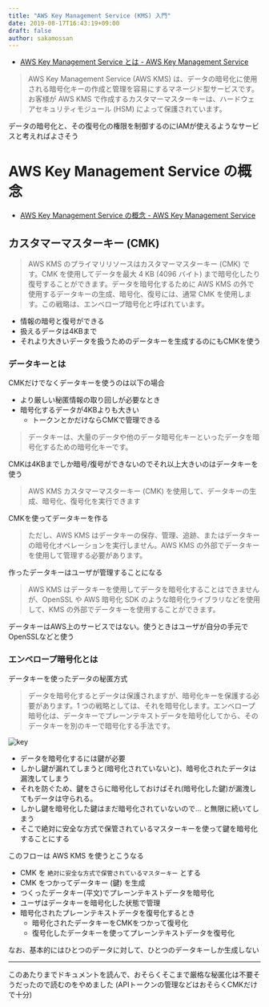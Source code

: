 ```yaml
---
title: "AWS Key Management Service (KMS) 入門"
date: 2019-08-17T16:43:19+09:00
draft: false
author: sakamossan
---
```


- [AWS Key Management Service とは - AWS Key Management Service](https://docs.aws.amazon.com/ja_jp/kms/latest/developerguide/overview.html)

> AWS Key Management Service (AWS KMS) は、データの暗号化に使用される暗号化キーの作成と管理を容易にするマネージド型サービスです。お客様が AWS KMS で作成するカスタマーマスターキーは、ハードウェアセキュリティモジュール (HSM) によって保護されています。

データの暗号化と、その復号化の権限を制御するのにIAMが使えるようなサービスと考えればよさそう


# AWS Key Management Service の概念

- [AWS Key Management Service の概念 - AWS Key Management Service](https://docs.aws.amazon.com/ja_jp/kms/latest/developerguide/concepts.html)


## カスタマーマスターキー (CMK)

> AWS KMS のプライマリリソースはカスタマーマスターキー (CMK) です。CMK を使用してデータを最大 4 KB (4096 バイト) まで暗号化したり復号することができます。データを暗号化するために AWS KMS の外で使用するデータキーの生成、暗号化、復号には、通常 CMK を使用します。この戦略は、エンベロープ暗号化と呼ばれています。

- 情報の暗号と復号ができる
- 扱えるデータは4KBまで
- それより大きいデータを扱うためのデータキーを生成するのにもCMKを使う


### データキーとは

CMKだけでなくデータキーを使うのは以下の場合

- より厳しい秘匿情報の取り回しが必要なとき
- 暗号化するデータが4KBよりも大きい
  - トークンとかだけならCMKで管理できる

> データキーは、大量のデータや他のデータ暗号化キーといったデータを暗号化するための暗号化キーです。

CMKは4KBまでしか暗号/復号ができないのでそれ以上大きいのはデータキーを使う

> AWS KMS カスタマーマスターキー (CMK) を使用して、データキーの生成、暗号化、復号化を実行できます

CMKを使ってデータキーを作る

> ただし、AWS KMS はデータキーの保存、管理、追跡、またはデータキーの暗号化オペレーションを実行しません。AWS KMS の外部でデータキーを使用して管理する必要があります。

作ったデータキーはユーザが管理することになる

> AWS KMS はデータキーを使用してデータを暗号化することはできませんが、OpenSSL や AWS 暗号化 SDK のような暗号化ライブラリなどを使用して、KMS の外部でデータキーを使用することができます。

データキーはAWS上のサービスではない。使うときはユーザが自分の手元でOpenSSLなどと使う



### エンベロープ暗号化とは

データキーを使ったデータの秘匿方式

> データを暗号化するとデータは保護されますが、暗号化キーを保護する必要があります。1 つの戦略としては、それを暗号化します。エンベロープ暗号化は、データキーでプレーンテキストデータを暗号化してから、そのデータキーを別のキーで暗号化する手法です。

![key](https://docs.aws.amazon.com/ja_jp/kms/latest/developerguide/images/key-hierarchy-cmk.png)

- データを暗号化するには鍵が必要
- しかし鍵が漏れてしまうと(暗号化されていないと)、暗号化されたデータは漏洩してしまう
- それを防ぐため、鍵をさらに暗号化しておけばそれ(暗号化した鍵)が漏洩してもデータは守られる。
- しかし鍵を暗号化した鍵はまだ暗号化されていないので... と無限に続いてしまう
- そこで絶対に安全な方式で保管されているマスターキーを使って鍵を暗号化することにする

このフローは AWS KMS を使うとこうなる

- CMK を `絶対に安全な方式で保管されているマスターキー` とする
- CMK をつかってデータキー (鍵) を生成
- つくったデータキー(平文)でプレーンテキストデータを暗号化
- ユーザはデータキーを暗号化した状態で管理
- 暗号化されたプレーンテキストデータを復号化するとき
  - 暗号化されたデータキーをCMKをつかって復号化
  - 復号化したデータキーを使ってプレーンテキストデータを復号化

なお、基本的にはひとつのデータに対して、ひとつのデータキーしか生成しない

---

このあたりまでドキュメントを読んで、おそらくそこまで厳格な秘匿化は不要そうだったので読むのをやめました
(APIトークンの管理などはおそらくCMKだけで十分)
